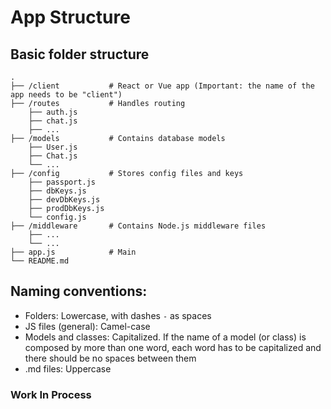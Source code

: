 # App Structure

## Basic folder structure

    .
    ├── /client           # React or Vue app (Important: the name of the app needs to be "client")
    ├── /routes           # Handles routing
        ├── auth.js
        ├── chat.js
        ├── ...
    ├── /models           # Contains database models
        ├── User.js
        ├── Chat.js
        └── ...
    ├── /config           # Stores config files and keys
        ├── passport.js
        ├── dbKeys.js
        ├── devDbKeys.js
        ├── prodDbKeys.js
        └── config.js
    ├── /middleware       # Contains Node.js middleware files
        ├── ...
        └── ...
    ├── app.js            # Main
    └── README.md

## Naming conventions:
* Folders: Lowercase, with dashes `-` as spaces
* JS files (general): Camel-case
* Models and classes: Capitalized. If the name of a model (or class) is composed by more than one word, each word has to be capitalized and there should be no spaces between them
* .md files: Uppercase

### Work In Process
    
